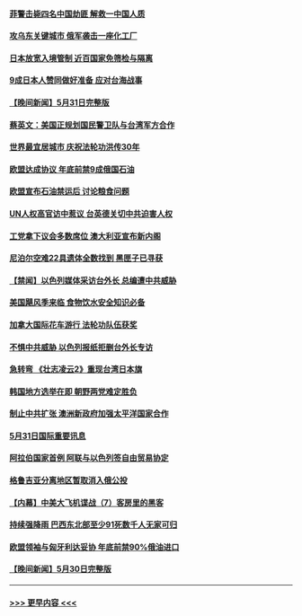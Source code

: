 #### [菲警击毙四名中国劫匪 解救一中国人质](../pages/prog202/a103443783.md?t=06011650) 
#### [攻乌东关键城市 俄军袭击一座化工厂](../pages/prog202/a103443761.md?t=06011650) 
#### [日本放宽入境管制 近百国家免筛检与隔离](../pages/prog202/a103443636.md?t=06011650) 
#### [9成日本人赞同做好准备 应对台海战事](../pages/prog202/a103443635.md?t=06011650) 
#### [【晚间新闻】5月31日完整版](../pages/prog202/a103443598.md?t=06011650) 
#### [蔡英文：美国正规划国民警卫队与台湾军方合作](../pages/prog202/a103443545.md?t=06011650) 
#### [世界最宜居城市 庆祝法轮功洪传30年](../pages/prog202/a103443362.md?t=06011650) 
#### [欧盟达成协议 年底前禁9成俄国石油](../pages/prog202/a103443358.md?t=06011650) 
#### [欧盟宣布石油禁运后 讨论粮食问题](../pages/prog202/a103443360.md?t=06011650) 
#### [UN人权高官访中惹议 台英德关切中共迫害人权](../pages/prog202/a103443349.md?t=06011650) 
#### [工党拿下议会多数席位 澳大利亚宣布新内阁](../pages/prog202/a103443348.md?t=06011650) 
#### [尼泊尔空难22具遗体全数找到 黑匣子已寻获](../pages/prog202/a103443346.md?t=06011650) 
#### [【禁闻】以色列媒体采访台外长 总编遭中共威胁](../pages/prog202/a103443226.md?t=06011650) 
#### [美国飓风季来临 食物饮水安全知识必备](../pages/prog202/a103443028.md?t=06011650) 
#### [加拿大国际花车游行 法轮功队伍获奖](../pages/prog202/a103442983.md?t=06011650) 
#### [不惧中共威胁 以色列报纸拒删台外长专访](../pages/prog202/a103443012.md?t=06011650) 
#### [急转弯 《壮志凌云2》重现台湾日本旗](../pages/prog202/a103443001.md?t=06011650) 
#### [韩国地方选举在即 朝野两党难定胜负](../pages/prog202/a103442979.md?t=06011650) 
#### [制止中共扩张 澳洲新政府加强太平洋国家合作](../pages/prog202/a103442977.md?t=06011650) 
#### [5月31日国际重要讯息](../pages/prog202/a103442975.md?t=06011650) 
#### [阿拉伯国家首例 阿联与以色列签自由贸易协定](../pages/prog202/a103442938.md?t=06011650) 
#### [格鲁吉亚分离地区暂取消入俄公投](../pages/prog202/a103442853.md?t=06011650) 
#### [【内幕】中美大飞机谍战（7）客房里的黑客](../pages/prog202/a103442863.md?t=06011650) 
#### [持续强降雨 巴西东北部至少91死数千人无家可归](../pages/prog202/a103442842.md?t=06011650) 
#### [欧盟领袖与匈牙利达妥协 年底前禁90%俄油进口](../pages/prog202/a103442799.md?t=06011650) 
#### [【晚间新闻】5月30日完整版](../pages/prog202/a103442615.md?t=06011650) 

----
#### [ >>> 更早内容 <<< ](../indexes/prog202-earlier.md)
